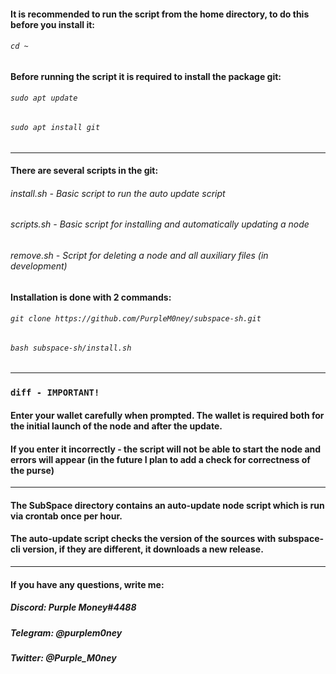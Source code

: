 #### It is recommended to run the script from the home directory, to do this before you install it:
###### `cd ~`
#### Before running the script it is required to install the package git:
###### `sudo apt update`
###### `sudo apt install git`
*****************************************************
#### There are several scripts in the git:
###### install.sh - Basic script to run the auto update script
###### scripts.sh - Basic script for installing and automatically updating a node
###### remove.sh - Script for deleting a node and all auxiliary files (in development)

#### Installation is done with 2 commands:
###### `git clone https://github.com/PurpleM0ney/subspace-sh.git`
###### `bash subspace-sh/install.sh`

******************************************************
### ```diff - IMPORTANT!  ```
#### Enter your wallet carefully when prompted. The wallet is required both for the initial launch of the node and after the update.
#### If you enter it incorrectly - the script will not be able to start the node and errors will appear (in the future I plan to add a check for correctness of the purse)

******************************************************
#### The SubSpace directory contains an auto-update node script which is run via crontab once per hour.
#### The auto-update script checks the version of the sources with subspace-cli version, if they are different, it downloads a new release.
******************************************************
#### If you have any questions, write me:
##### Discord: Purple Money#4488
##### Telegram: @purplem0ney
##### Twitter: @Purple_M0ney
